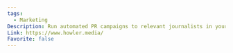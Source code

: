 ```yaml
---
tags:
  - Marketing
Description: Run automated PR campaigns to relevant journalists in your niche.
Link: https://www.howler.media/
Favorite: false
---
```

